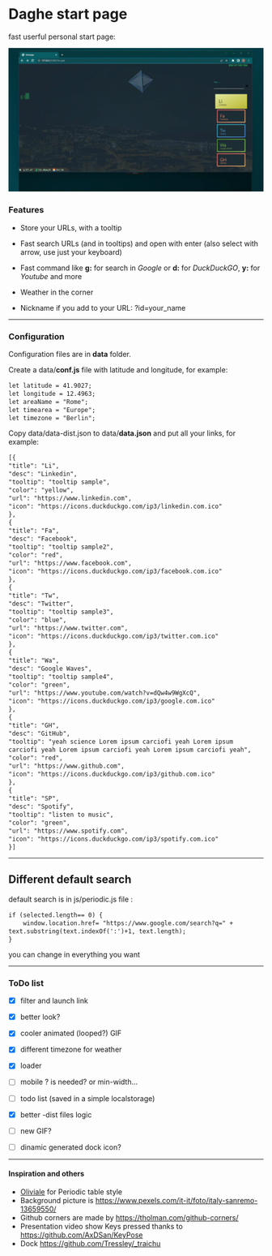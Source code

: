 
# Daghe start page

fast userful personal start page:

![preview](img/daghe.gif)

  

###  Features

  

- Store your URLs, with a tooltip

- Fast search URLs (and in tooltips) and open with enter (also select with arrow, use just your keyboard)

- Fast command like **g:** for search in *Google* or **d:** for *DuckDuckGO*, **y:** for *Youtube* and more

- Weather in the corner

- Nickname if you add to your URL: ?id=your_name

  

---

  

###  Configuration

Configuration files are in **data** folder.

  
Create a data/**conf.js** file with latitude and longitude, for example:

  

    let latitude = 41.9027;
    let longitude = 12.4963;
    let areaName = "Rome";
    let timearea = "Europe";
    let timezone = "Berlin";

  


Copy data/data-dist.json to data/**data.json** and put all your links, for example:

    [{
    "title": "Li",
    "desc": "Linkedin",
    "tooltip": "tooltip sample",
    "color": "yellow",
    "url": "https://www.linkedin.com",
    "icon": "https://icons.duckduckgo.com/ip3/linkedin.com.ico"
    },
    {
    "title": "Fa",
    "desc": "Facebook",
    "tooltip": "tooltip sample2",
    "color": "red",
    "url": "https://www.facebook.com",
    "icon": "https://icons.duckduckgo.com/ip3/facebook.com.ico"
    },
    {
    "title": "Tw",
    "desc": "Twitter",
    "tooltip": "tooltip sample3",
    "color": "blue",
    "url": "https://www.twitter.com",
    "icon": "https://icons.duckduckgo.com/ip3/twitter.com.ico"
    },
    {
    "title": "Wa",
    "desc": "Google Waves",
    "tooltip": "tooltip sample4",
    "color": "green",
    "url": "https://www.youtube.com/watch?v=dQw4w9WgXcQ",
    "icon": "https://icons.duckduckgo.com/ip3/google.com.ico"
    },
    {
    "title": "GH",
    "desc": "GitHub",
    "tooltip": "yeah science Lorem ipsum carciofi yeah Lorem ipsum carciofi yeah Lorem ipsum carciofi yeah Lorem ipsum carciofi yeah",
    "color": "red",
    "url": "https://www.github.com",
    "icon": "https://icons.duckduckgo.com/ip3/github.com.ico"
    },
    {
    "title": "SP",
    "desc": "Spotify",
    "tooltip": "listen to music",
    "color": "green",
    "url": "https://www.spotify.com",
    "icon": "https://icons.duckduckgo.com/ip3/spotify.com.ico"
    }]
  
  

----

## Different default search

default search is in js/periodic.js file :

    if (selected.length== 0) {
        window.location.href= "https://www.google.com/search?q=" + text.substring(text.indexOf(':')+1, text.length);
    }

you can change in everything you want

----

  

###  ToDo list

 - [x] filter and launch link
 - [x] better look?
 - [x] cooler animated (looped?) GIF
 - [x] different timezone for weather
 - [x] loader
 - [ ] mobile ? is needed? or min-width...
 - [ ] todo list (saved in a simple localstorage)
 - [x] better -dist files logic
 - [ ] new GIF?
 - [ ] dinamic generated dock icon?

  

----

  

####  Inspiration and others

- [Oliviale](https://github.com/oliviale) for Periodic table style
- Background picture is https://www.pexels.com/it-it/foto/italy-sanremo-13659550/
- Github corners are made by https://tholman.com/github-corners/
- Presentation video show Keys pressed thanks to https://github.com/AxDSan/KeyPose
- Dock https://github.com/Tressley/_traichu